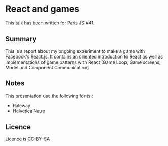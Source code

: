 React and games
===============

This talk has been written for Paris JS #41.

Summary
-------

This is a report about my ongoing experiment to make a game with Facebook's
React.js. It contains an oriented introduction to React as well as implementations
of game patterns with React (Game Loop, Game screens, Model and Component
Communication)

Notes
-----
This presentation use the following fonts :
 - Raleway
 - Helvetica Neue

Licence
-------
Licence is CC-BY-SA
